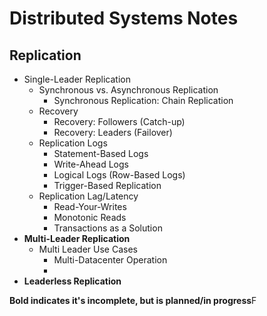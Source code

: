 # Distributed Systems Notes

## Replication

* Single-Leader Replication
  * Synchronous vs. Asynchronous Replication
    * Synchronous Replication: Chain Replication
  * Recovery
    * Recovery: Followers (Catch-up)
    * Recovery: Leaders (Failover)
  * Replication Logs
    * Statement-Based Logs
    * Write-Ahead Logs
    * Logical Logs (Row-Based Logs)
    * Trigger-Based Replication
  * Replication Lag/Latency
    * Read-Your-Writes
    * Monotonic Reads
    * Transactions as a Solution
* **Multi-Leader Replication**
  * Multi Leader Use Cases
    * Multi-Datacenter Operation
    * 
* **Leaderless Replication**

**Bold indicates it's incomplete, but is planned/in progress**F